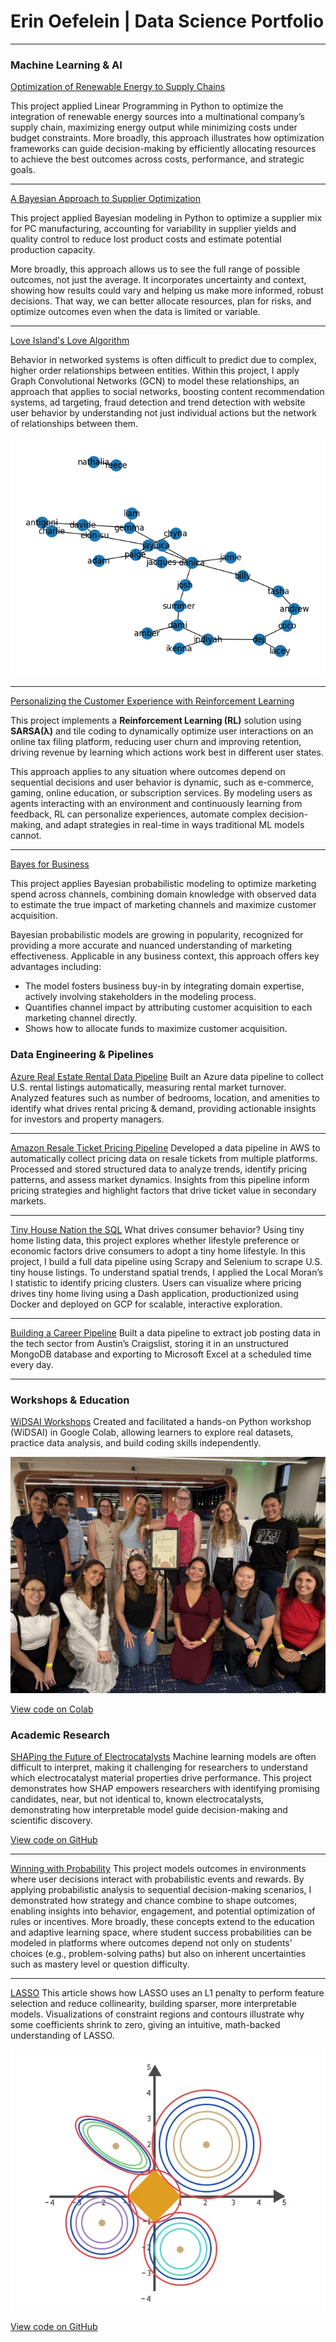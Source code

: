 # Erin Oefelein | Data Science Portfolio

---
### Machine Learning & AI

[Optimization of Renewable Energy to Supply Chains](https://blog.paperspace.com/optimizing-the-integration-of-renewable-energy-to-our-supply-chains/)

This project applied Linear Programming in Python to optimize the integration of renewable energy sources into a multinational company’s supply chain, maximizing energy output while minimizing costs under budget constraints.
More broadly, this approach illustrates how optimization frameworks can guide decision-making by efficiently allocating resources to achieve the best outcomes across costs, performance, and strategic goals.

---
[A Bayesian Approach to Supplier Optimization](https://medium.com/@oefeleinerin/a-bayesian-approach-to-supplier-optimization-9efb2e2c9a58)

This project applied Bayesian modeling in Python to optimize a supplier mix for PC manufacturing, accounting for variability in supplier yields and quality control to reduce lost product costs and estimate potential production capacity.

More broadly, this approach allows us to see the full range of possible outcomes, not just the average. It incorporates uncertainty and context, showing how results could vary and helping us make more informed, robust decisions. That way, we can better allocate resources, plan for risks, and optimize outcomes even when the data is limited or variable.

---
[Love Island's Love Algorithm](https://blog.paperspace.com/winning-hearts-love-islands-love-algorithm/)

Behavior in networked systems is often difficult to predict due to complex, higher order relationships between entities. Within this project, I apply Graph Convolutional Networks (GCN) to model these relationships, an approach that applies to social networks, boosting content recommendation systems, ad targeting, fraud detection and trend detection with website user behavior by understanding not just individual actions but the network of relationships between them.

<img src="images/network.png?raw=true" />

---
[Personalizing the Customer Experience with Reinforcement Learning](https://medium.com/@oefeleinerin/smarter-engagement-lower-churn-the-role-of-reinforcement-learning-in-personalizing-the-customer-82580b39c2f2)

This project implements a **Reinforcement Learning (RL)** solution using **SARSA(λ)** and tile coding to dynamically optimize user interactions on an online tax filing platform, reducing user churn and improving retention, driving revenue by learning which actions work best in different user states.

This approach applies to any situation where outcomes depend on sequential decisions and user behavior is dynamic, such as e-commerce, gaming, online education, or subscription services. By modeling users as agents interacting with an environment and continuously learning from feedback, RL can personalize experiences, automate complex decision-making, and adapt strategies in real-time in ways traditional  ML models cannot. 

---
[Bayes for Business](/pdf/sample_presentation.pdf)

This project applies Bayesian probabilistic modeling to optimize marketing spend across channels, combining domain knowledge with observed data to estimate the true impact of marketing channels and maximize customer acquisition.

Bayesian probabilistic models are growing in popularity, recognized for providing a more accurate and nuanced understanding of marketing effectiveness. Applicable in any business context, this approach offers key advantages including:
 - The model fosters business buy-in by integrating domain expertise, actively involving stakeholders in the modeling process.
 - Quantifies channel impact by attributing customer acquisition to each marketing channel directly. 
 - Shows how to allocate funds to maximize customer acquisition.

### Data Engineering & Pipelines

[Azure Real Estate Rental Data Pipeline](https://github.com/yourusername/real-estate-pipeline)
Built an Azure data pipeline to collect U.S. rental listings automatically, measuring rental market turnover. Analyzed features such as number of bedrooms, location, and amenities to identify what drives rental pricing & demand, providing actionable insights for investors and property managers.

---
[Amazon Resale Ticket Pricing Pipeline](https://github.com/yourusername/ticket-pricing-pipeline)
Developed a data pipeline in AWS to automatically collect pricing data on resale tickets from multiple platforms. Processed and stored structured data to analyze trends, identify pricing patterns, and assess market dynamics. Insights from this pipeline inform pricing strategies and highlight factors that drive ticket value in secondary markets.

---
[Tiny House Nation the SQL](/sample_page)
What drives consumer behavior? Using tiny home listing data, this project explores whether lifestyle preference or economic factors drive consumers to adopt a tiny home lifestyle. In this project, I build a full data pipeline using Scrapy and Selenium to scrape U.S. tiny house listings. To understand spatial trends, I applied the Local Moran’s I statistic to identify pricing clusters. Users can visualize where pricing drives tiny home living using a Dash application, productionized using Docker and deployed on GCP for scalable, interactive exploration.

---
[Building a Career Pipeline](https://github.com/eoefelein/Beautiful_Soup_Mongo_xlsxwriter)
Built a data pipeline to extract job posting data in the tech sector from Austin’s Craigslist, storing it in an unstructured MongoDB database and exporting to Microsoft Excel at a scheduled time every day.

---
### Workshops & Education

[WiDSAI Workshops](https://github.com/eoefelein/WiDSAI_Python_Workshop)
Created and facilitated a hands-on Python workshop (WiDSAI) in Google Colab, allowing learners to explore real datasets, practice data analysis, and build coding skills independently.

<img src="images/WiDSAI_Meetup.jpeg?raw=true" />

[View code on Colab](https://colab.research.google.com/drive/1dF7hj7BjNH5RWcGKskdJRYkkdq8WDDiL?usp=sharing)

### Academic Research

[SHAPing the Future of Electrocatalysts](https://pubs.acs.org/doi/10.1021/acsmaterialslett.4c00544)
Machine learning models are often difficult to interpret, making it challenging for researchers to understand which electrocatalyst material properties drive performance. This project demonstrates how SHAP empowers researchers with identifying promising candidates, near, but not identical to, known electrocatalysts, demonstrating how interpretable model guide decision-making and scientific discovery.

[View code on GitHub](https://github.com/eoefelein/Understanding-Performance-Trends-Using-Machine-Learning)

---
[Winning with Probability](https://medium.com/data-science/magic-the-gathering-arena-winning-with-probability-b71f363e0ce2)
This project models outcomes in environments where user decisions interact with probabilistic events and rewards. By applying probabilistic analysis to sequential decision-making scenarios, I demonstrated how strategy and chance combine to shape outcomes, enabling insights into behavior, engagement, and potential optimization of rules or incentives.
More broadly, these concepts extend to the education and adaptive learning space, where student success probabilities can be modeled in platforms where outcomes depend not only on students’ choices (e.g., problem-solving paths) but also on inherent uncertainties such as mastery level or question difficulty.

---
[LASSO](https://medium.com/data-science/lasso-increases-the-interpretability-and-accuracy-of-linear-models-c1b340561c10)
This article shows how LASSO uses an L1 penalty to perform feature selection and reduce collinearity, building sparser, more interpretable models. Visualizations of constraint regions and contours illustrate why some coefficients shrink to zero, giving an intuitive, math-backed understanding of LASSO.

<img src="images/lasso.jpeg?raw=true" />

[View code on GitHub](https://github.com/edkrueger/lasso-demo) 

